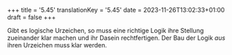 +++
title = '5.45'
translationKey = '5.45'
date = 2023-11-26T13:02:33+01:00
draft = false
+++

Gibt es logische Urzeichen, so muss eine richtige Logik ihre Stellung zueinander klar machen und ihr Dasein rechtfertigen. Der Bau der Logik <em class="germph">aus</em> ihren Urzeichen muss klar werden.
